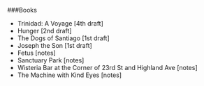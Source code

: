 ###Books

* Trinidad: A Voyage [4th draft]
* Hunger [2nd draft]
* The Dogs of Santiago [1st draft]
* Joseph the Son [1st draft]
* Fetus [notes]
* Sanctuary Park [notes]
* Wisteria Bar at the Corner of 23rd St and Highland Ave [notes]
* The Machine with Kind Eyes [notes]